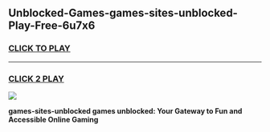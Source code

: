 
## Unblocked-Games-games-sites-unblocked-Play-Free-6u7x6
<h3>
<a href="https://premium76.site?title=games-sites-unblocked&ref=23A">CLICK TO PLAY</a></h3>
<hr>

<h3>
<a href="https://premium76.site?title=games-sites-unblocked&ref=23A">CLICK 2 PLAY</a>
  
</h3>

<a href="https://premium76.site?title=games-sites-unblocked&ref=23A"><img src="https://clearcache.store/games.png"></a>


**games-sites-unblocked games unblocked: Your Gateway to Fun and Accessible Online Gaming**
